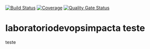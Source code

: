 [![Build Status](https://app.travis-ci.com/alansenairj/laboratoriodevopsimpacta.svg?branch=main)](https://app.travis-ci.com/alansenairj/laboratoriodevopsimpacta)
[![Coverage](https://sonarcloud.io/api/project_badges/measure?project=alansenairj_laboratoriodevopsimpacta&metric=coverage)](https://sonarcloud.io/summary/new_code?id=alansenairj_laboratoriodevopsimpacta)
[![Quality Gate Status](https://sonarcloud.io/api/project_badges/measure?project=alansenairj_laboratoriodevopsimpacta&metric=alert_status)](https://sonarcloud.io/summary/new_code?id=alansenairj_laboratoriodevopsimpacta)

# laboratoriodevopsimpacta teste

teste
